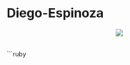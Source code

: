 # Diego-Espinoza

<p align="center">
  <img src="https://res.cloudinary.com/dvzw25pxu/image/upload/c_scale,w_400/v1624680197/abe978e9aa_zzc0ot.gif" />
</p>
<br>
```ruby

